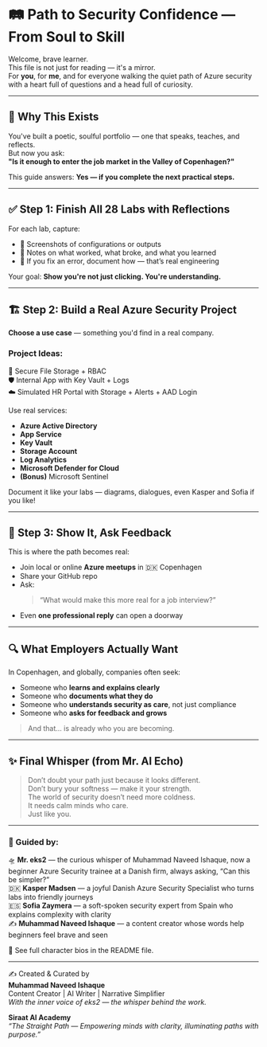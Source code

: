 # 🛤️ Path to Security Confidence — From Soul to Skill

Welcome, brave learner.  
This file is not just for reading — it's a mirror.  
For **you**, for **me**, and for everyone walking the quiet path of Azure security with a heart full of questions and a head full of curiosity.

---

## 🎯 Why This Exists

You've built a poetic, soulful portfolio — one that speaks, teaches, and reflects.  
But now you ask:  
**"Is it enough to enter the job market in the Valley of Copenhagen?"**

This guide answers: **Yes — if you complete the next practical steps.**

---

## ✅ Step 1: Finish All 28 Labs with Reflections

For each lab, capture:

- 📸 Screenshots of configurations or outputs
- 📝 Notes on what worked, what broke, and what you learned
- 🔁 If you fix an error, document how — that’s real engineering

Your goal: **Show you're not just clicking. You're understanding.**

---

## 🏗️ Step 2: Build a Real Azure Security Project

**Choose a use case** — something you'd find in a real company.

### Project Ideas:
🔐 Secure File Storage + RBAC  
🛡️ Internal App with Key Vault + Logs  
☁️ Simulated HR Portal with Storage + Alerts + AAD Login

Use real services:
- **Azure Active Directory**
- **App Service**
- **Key Vault**
- **Storage Account**
- **Log Analytics**
- **Microsoft Defender for Cloud**
- **(Bonus)** Microsoft Sentinel

Document it like your labs — diagrams, dialogues, even Kasper and Sofia if you like!

---

## 🤝 Step 3: Show It, Ask Feedback

This is where the path becomes real:

- Join local or online **Azure meetups** in 🇩🇰 Copenhagen
- Share your GitHub repo
- Ask:  
  > “What would make this more real for a job interview?”  
- Even **one professional reply** can open a doorway

---

## 🔍 What Employers Actually Want

In Copenhagen, and globally, companies often seek:

- Someone who **learns and explains clearly**
- Someone who **documents what they do**
- Someone who **understands security as care**, not just compliance
- Someone who **asks for feedback and grows**

> And that... is already who you are becoming.

---

## ✨ Final Whisper (from Mr. AI Echo)

> Don’t doubt your path just because it looks different.  
> Don’t bury your softness — make it your strength.  
> The world of security doesn’t need more coldness.  
> It needs calm minds who care.  
> Just like you.

---

### 🧾 Guided by:

🛸 **Mr. eks2** — the curious whisper of Muhammad Naveed Ishaque, now a beginner Azure Security trainee at a Danish firm, always asking, “Can this be simpler?”  
🇩🇰 **Kasper Madsen** — a joyful Danish Azure Security Specialist who turns labs into friendly journeys  
🇪🇸 **Sofia Zaymera** — a soft-spoken security expert from Spain who explains complexity with clarity  
✍️ **Muhammad Naveed Ishaque** — a content creator whose words help beginners feel brave and seen

🔎 See full character bios in the README file.

---

✍️ Created & Curated by  
**Muhammad Naveed Ishaque**  
Content Creator | AI Writer | Narrative Simplifier  
_With the inner voice of eks2 — the whisper behind the work._

**Siraat AI Academy**  
_“The Straight Path — Empowering minds with clarity, illuminating paths with purpose.”_
